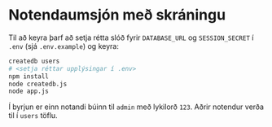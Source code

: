 # Notendaumsjón með skráningu

Til að keyra þarf að setja rétta slóð fyrir `DATABASE_URL` og `SESSION_SECRET` í `.env` (sjá `.env.example`) og keyra:

```bash
createdb users
# <setja réttar upplýsingar í .env>
npm install
node createdb.js
node app.js
```

Í byrjun er einn notandi búinn til `admin` með lykilorð `123`. Aðrir notendur verða til í `users` töflu.
